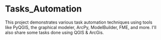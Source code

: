 # Tasks_Automation
This project demonstrates various task automation techniques using tools like PyQGIS, the graphical modeler, ArcPy, ModelBuilder, FME, and more. I'll also share some tasks done using QGIS &amp; ArcGis.
